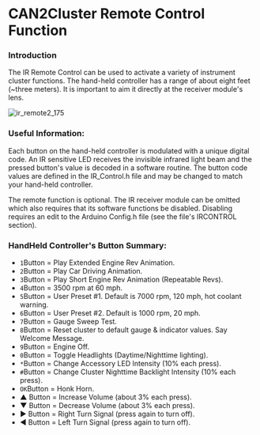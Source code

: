# CAN2Cluster Remote Control Function
### Introduction
The IR Remote Control can be used to activate a variety of instrument cluster functions. The hand-held controller 
has a range of about eight feet (~three meters). It is important to aim it directly at the receiver module's lens.

![ir_remote2_175](https://user-images.githubusercontent.com/10354989/53042862-0ea6b800-343c-11e9-92e6-1884eb9415dc.jpg)

### Useful Information:  
Each button on the hand-held controller is modulated with a unique digital code. An IR sensitive LED receives the 
invisible infrared light beam and the pressed button's value is decoded in a software routine. The button code 
values are defined in the IR_Control.h file and may be changed to match your hand-held controller.

The remote function is optional. The IR receiver module can be omitted which also requires that its software functions 
be disabled. Disabling requires an edit to the Arduino Config.h file (see the file's IRCONTROL section).

### HandHeld Controller's Button Summary:  
- `1`Button = Play Extended Engine Rev Animation.  
- `2`Button = Play Car Driving Animation.  
- `3`Button = Play Short Engine Rev Animation (Repeatable Revs).  
- `4`Button = 3500 rpm at 60 mph.  
- `5`Button = User Preset #1. Default is 7000 rpm, 120 mph, hot coolant warning.  
- `6`Button = User Preset #2. Default is 1000 rpm, 20 mph.  
- `7`Button = Gauge Sweep Test.  
- `8`Button = Reset cluster to default gauge & indicator values. Say Welcome Message.  
- `9`Button = Engine Off.  
- `0`Button = Toggle Headlights (Daytime/Nighttime lighting).  
- `*`Button = Change Accessory LED Intensity (10% each press). 
- `#`Button = Change Cluster Nighttime Backlight Intensity (10% each press).  
- `OK`Button = Honk Horn.  
- ▲ Button = Increase Volume (about 3% each press).  
- ▼ Button = Decrease Volume (about 3% each press).  
- ► Button = Right Turn Signal (press again to turn off).  
- ◄ Button = Left Turn Signal (press again to turn off).  
